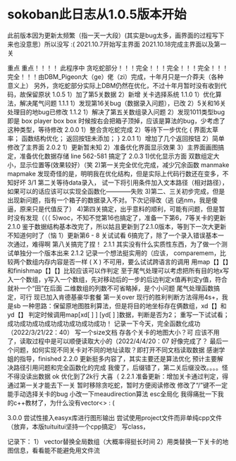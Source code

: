 # sokoban此日志从1.0.5版本开始
此前版本因为更新太频繁（指一天一大段）(其实是bug太多，画界面的过程写下来也没意思）所以没写  :(
2021.10.7开始写主界面
2021.10.18完成主界面以及第一关

重点 重点！！！！
此程序中 贪吃蛇部分！！！完全！！！完全！！！完全！！！完全！！！由DBM_Pigeon大（ge）佬（zi）完成，十年月只是一介莽夫（各种意义上）
另外，贪吃蛇部分实际上DBM仍然在优化，不过十年月暂时没有收到代码，故保留原状
1.0.5 
	1）加了第5关数据
	2）新增 关卡选择系统
1.1.0
	1）优化算法，解决尾气问题
1.1.1
	1）发现第16关bug（数据录入问题），已改
	2）5关和16关处理目的地bug已修改
1.1.2
	1）解决了第五关数组录入问题
	2）发现1011类型bug 即是 box player box box 时候按右会把箱子顶掉，应该是算法的bug，少考虑了这种类型，等待修改
2.0.0
	1）整合贪吃蛇完成
	2）等待下一步优化
		{
		界面太草率；
		函数结构优化；
		返回按钮未添加；
		}
2.0.1
	1）增加了几个返回按钮
	2）简单修改了主界面
2.0.2
	1）更新暂未知
	2）准备优化界面显示效果
	3）主界面画图搞定，准备优化数据存储 line 562-581 搞定了
2.0.3
	1)优化显示方面 双数组定大小，显示位置等(效果较好）（笑
	2)第一关完全优化完成，减少冗余函数 manmake mapmake  发现奇怪的是，明明我在优化结构，但是实际上代码行数还在变多，不知好坏  3/1
	   第二关等待data录入，
	 试一下将引用条件加入文本路径（相对路径），如果可以的话应该可以实现全函数化————失败
	3)第二、三关初步完成，但是出现新问题，指有一个箱子的数据录入不对。下次记得改（逃 
								(逃nm，我是傻逼，原来只是代值反了）
	4)第四关搞定，出乎意料的顺利，可能有问题，但是暂时没有发现（（（
	5)woc，不知不觉第16也搞定了，准备一下第6，7等关卡的更新
2.1.0
	鉴于数据结构基本改完了，所以姑且更新到了2.1.0版本，等到下一次大更新不知道何时了（恼
	1）更新第6 - 8 关试试看     6搞完了，除了一个录入错误基本一次通过，难得啊  第八关搞完了捏！
2.1.1
	其实没有什么实质性东西，为了做一个测试单独分一个版本出来
2.1.2
	记录一个想法挺实用的（应该，
	comparemem，比较两个数组内存内容是否一样 ( X ) 不可用，要么试试跨语言的调用
	用map【】【】和finishmap【】【】比较应该可以作判定
	至于尾气处理可以考虑把所有目的地x写入一个数组，y写入一个数组，先对移动后的一步的后边判定x值再判定y值，符合就补一个“田”在后面
	二维数组的列数不可省略掉，是个小问题
	尾气处理函数搞定，可行	现已加入肯德基豪华套餐   	第一关over	
	现行的胜利判断方法得用4s+，我是sb
	一种思路：保留原地图胜利算法，但是将目的地坐标存在俩数组，xd【】和yd【】
	判定时候调用map[xd[ ] ] [yd[ ] ]数据，判断是否为2；
	重写一下试试看；成功成功成功成功成功成功成功成功！
	记录一下今天，完全函数化成功（2022/3/21/22：40）
	写一个size文档 存各个关卡的地图大小？可 应该不用了，读取过程中是可以顺便读取大小的（2022/4/4/20：07
	好像完成了？
	最后一个问题，如何实现不同关卡对不同的地址读取？即打开不同文档读取数据
	感谢学姐的指导，finished
2.2.0
	更新挺多内容了，其实主要还是算法优化
	预计主要解决路径引用问题和完全函数化的完成
	我傻了，后缀错了，第二关后缀没改。。。。怪不得没读出数据
	ok 优化到了2k行 大喜（
2.2.1
	准备更新：增加关卡通过判定，得通过第一关才能去下一关
	暂时移除贪吃蛇，暂时方便阅读修改
	修改了“/”键不一定能手动选择关卡的bug
	小改一下meaudirection算法
	esc全局化
	我得痛批一下我的c++教材了，为什么没有vector<>     :  (

3.0.0
	尝试性接入easyx库进行图形输出
	尝试使用project文件而非单纯cpp文件（放弃，本版tuituitui坚持一个cpp搞定）
	写class，



记录下：	1） vector替换全局数组（大概率得挺长时间
	2）用类替换一下关卡的地图信息，看看能不能避免用文件流
	

